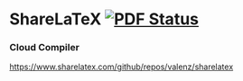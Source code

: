 ShareLaTeX [![PDF Status](https://www.sharelatex.com/github/repos/valenz/sharelatex/builds/latest/badge.svg)](https://www.sharelatex.com/github/repos/valenz/sharelatex/builds/latest/output.pdf)
==========

### Cloud Compiler
https://www.sharelatex.com/github/repos/valenz/sharelatex
